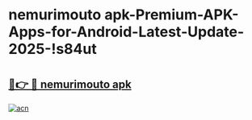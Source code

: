 # nemurimouto apk-Premium-APK-Apps-for-Android-Latest-Update-2025-!s84ut

# <h2><a href="https://googleone.com">🔗👉 🔴 nemurimouto apk</a></h2>

[![acn](https://github.com/user-attachments/assets/0f9c940e-d8b0-45ae-aac7-cd30a18b3e1c)](https://googleone.com)


